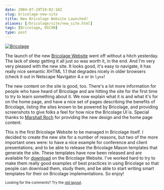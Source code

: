 ```yaml
--- 
date: 2004-07-29T19:02:18Z
slug: bricolage-new-site
title: New Bricolage Website Launched!
aliases: [/bricolage/site/new_site.html]
tags: [Bricolage, OSCON]
type: post
---
```


<a href="http://www.bricolage.cc/" title="Explore the new Bricolage Website!"><img src="http://www.bricolage.cc/ui/img/logo.png" alt="Bricolage" class="right" /></a>

<p>The launch of the new <a href="http://www.bricolage.cc/" title="Bricolage Website">Bricolage Website</a> went off without a hitch yesterday. The lack of sleep getting it all just so was worth it, in the end. And I'm very very pleased with the new site. It looks good, it's easy to navigate, it has really nice semantic XHTML 1.1 that degrades nicely in older browsers (check it out in Netscape Navigator 4.x or in <code>lynx</code>!</p>

<p>The new content on the site is good, too. There's a lot more information for people who have heard of Bricolage and are hitting the site for the first time to try to learn something about it. We now explain what it is and what it's for on the home page, and have a nice set of pages describing the benefits of Bricolage, listing the sites known to be powered by Bricolage, and providing screenshots to give folks a feel for how nice the Bricolage UI is. Special thanks to <a href="http://www.spastically.com/" title="Marshall Roch's site">Marshall Roch</a> for providing the new design and the home page content.</p>

<p>This is the first Bricolage Website to be managed in Bricolage itself. I decided to create the new site for a number of reasons, but two of the more important ones were: to have a nice example for conference and client presentations; and to be able to release the Bricolage Mason templates that generate the site. These templates have now been released and are available for <a href="http://www.bricolage.cc/downloads/bricolage.cc-1.00.tar.gz" title="Download the bricolage.cc templates">download</a> on the Bricolage Website. I've worked hard to try to make them really good examples of best practices in using Bricolage so that people can download them, study them, and be able to start writing smart templates for their on Bricolage implementations. So enjoy!</p>

<p class="past"><small>Looking for the comments? Try the <a rel="nofollow" href="//past.justatheory.com/bricolage/site/new_site.html">old layout</a>.</small></p>
